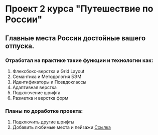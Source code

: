 # Проект 2 курса **__"Путешествие по России"__**
## Главные места России достойные вашего отпуска.
### Отработал на практике такие функции и технологии как:
1. Флексбокс-верстка и Grid Layout
2. Семантика и Методология БЭМ
3. Идентификаторы и Псевдоклассы
4. Адаптивная верстка
5. Подключение шрифта
6. Разметка и верстка форм
### Планы по доработке проекта:
1. Подключить другие шрифты
2. Добавить любимые места и пейзажи
[Ссылка](https://ruslsuleymanov.github.io/russian-travel/)
